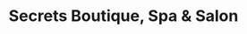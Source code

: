 ---
title: "Secrets Boutique, Spa & Salon"
url: /northridge/secrets-boutique-spa-and-salon/
shop: beauty
---